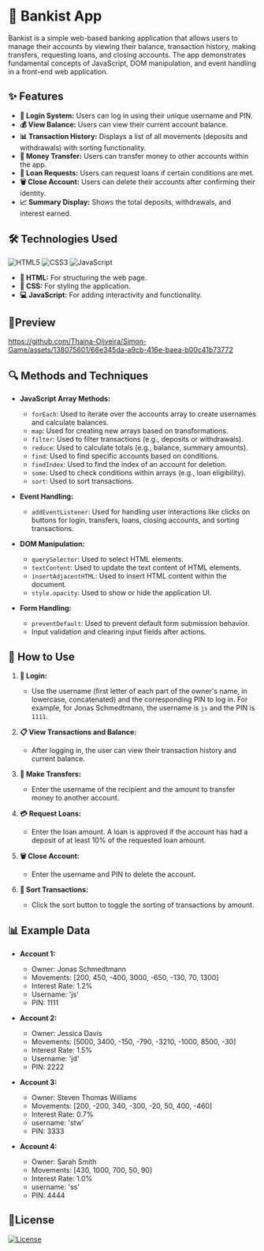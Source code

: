 # 🏦 Bankist App

Bankist is a simple web-based banking application that allows users to manage their accounts by viewing their balance, transaction history, making transfers, requesting loans, and closing accounts. The app demonstrates fundamental concepts of JavaScript, DOM manipulation, and event handling in a front-end web application.

## ✨ Features

- **🔑 Login System:** Users can log in using their unique username and PIN.
- **💰 View Balance:** Users can view their current account balance.
- **📊 Transaction History:** Displays a list of all movements (deposits and withdrawals) with sorting functionality.
- **💸 Money Transfer:** Users can transfer money to other accounts within the app.
- **🏦 Loan Requests:** Users can request loans if certain conditions are met.
- **🗑️ Close Account:** Users can delete their accounts after confirming their identity.
- **📈 Summary Display:** Shows the total deposits, withdrawals, and interest earned.

## 🛠️ Technologies Used

  ![HTML5](https://img.shields.io/badge/html5-%23E34F26.svg?style=for-the-badge&logo=html5&logoColor=white)
![CSS3](https://img.shields.io/badge/css3-%231572B6.svg?style=for-the-badge&logo=css3&logoColor=white)
![JavaScript](https://img.shields.io/badge/javascript-%23323330.svg?style=for-the-badge&logo=javascript&logoColor=%23F7DF1E)

- **📝 HTML:** For structuring the web page.
- **🎨 CSS:** For styling the application.
- **💻 JavaScript:** For adding interactivity and functionality.

## 🔗Preview
https://github.com/Thaina-Oliveira/Simon-Game/assets/138075601/66e345da-a9cb-416e-baea-b00c41b73772

## 🔍 Methods and Techniques

- **JavaScript Array Methods:**
  - `forEach`: Used to iterate over the accounts array to create usernames and calculate balances.
  - `map`: Used for creating new arrays based on transformations.
  - `filter`: Used to filter transactions (e.g., deposits or withdrawals).
  - `reduce`: Used to calculate totals (e.g., balance, summary amounts).
  - `find`: Used to find specific accounts based on conditions.
  - `findIndex`: Used to find the index of an account for deletion.
  - `some`: Used to check conditions within arrays (e.g., loan eligibility).
  - `sort`: Used to sort transactions.

- **Event Handling:**
  - `addEventListener`: Used for handling user interactions like clicks on buttons for login, transfers, loans, closing accounts, and sorting transactions.

- **DOM Manipulation:**
  - `querySelector`: Used to select HTML elements.
  - `textContent`: Used to update the text content of HTML elements.
  - `insertAdjacentHTML`: Used to insert HTML content within the document.
  - `style.opacity`: Used to show or hide the application UI.

- **Form Handling:**
  - `preventDefault`: Used to prevent default form submission behavior.
  - Input validation and clearing input fields after actions.

## 📝 How to Use

1. **🔐 Login:**
   - Use the username (first letter of each part of the owner's name, in lowercase, concatenated) and the corresponding PIN to log in. For example, for Jonas Schmedtmann, the username is `js` and the PIN is `1111`.

2. **📋 View Transactions and Balance:**
   - After logging in, the user can view their transaction history and current balance.

3. **💸 Make Transfers:**
   - Enter the username of the recipient and the amount to transfer money to another account.

4. **💳 Request Loans:**
   - Enter the loan amount. A loan is approved if the account has had a deposit of at least 10% of the requested loan amount.

5. **🗑️ Close Account:**
   - Enter the username and PIN to delete the account.

6. **🔄 Sort Transactions:**
   - Click the sort button to toggle the sorting of transactions by amount.

## 📊 Example Data

- **Account 1:**
  - Owner: Jonas Schmedtmann
  - Movements: [200, 450, -400, 3000, -650, -130, 70, 1300]
  - Interest Rate: 1.2%
  - Username: 'js'
  - PIN: 1111

- **Account 2:**
  - Owner: Jessica Davis
  - Movements: [5000, 3400, -150, -790, -3210, -1000, 8500, -30]
  - Interest Rate: 1.5%
  - Username: 'jd'
  - PIN: 2222

- **Account 3:**
  - Owner: Steven Thomas Williams
  - Movements: [200, -200, 340, -300, -20, 50, 400, -460]
  - Interest Rate: 0.7%
  - username: 'stw'
  - PIN: 3333


- **Account 4:**
  - Owner: Sarah Smith
  - Movements: [430, 1000, 700, 50, 90]
  - Interest Rate: 1.0%
  - username: 'ss'
  - PIN: 4444

##  📝License
[![License](https://img.shields.io/badge/license-MIT-blue.svg)](LICENSE)
